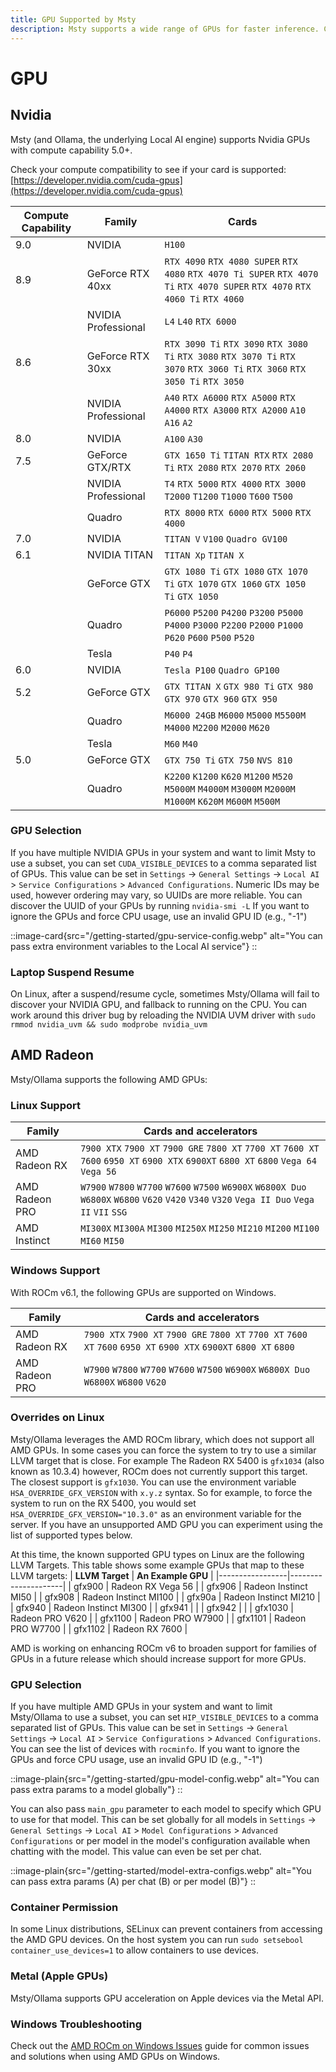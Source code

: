 ```yaml
---
title: GPU Supported by Msty
description: Msty supports a wide range of GPUs for faster inference. Check if your GPU is supported by Msty.
---
```


# GPU

## Nvidia

Msty (and Ollama, the underlying Local AI engine) supports Nvidia GPUs with compute capability 5.0+.

Check your compute compatibility to see if your card is supported:
[https://developer.nvidia.com/cuda-gpus](https://developer.nvidia.com/cuda-gpus)

| Compute Capability | Family              | Cards                                                                                                                         |
|--------------------|---------------------|-------------------------------------------------------------------------------------------------------------------------------|
| 9.0                | NVIDIA              | `H100`                                                                                                                        |
| 8.9                | GeForce RTX 40xx    | `RTX 4090` `RTX 4080 SUPER` `RTX 4080` `RTX 4070 Ti SUPER` `RTX 4070 Ti` `RTX 4070 SUPER` `RTX 4070` `RTX 4060 Ti` `RTX 4060` |
|                    | NVIDIA Professional | `L4` `L40` `RTX 6000`                                                                                                         |
| 8.6                | GeForce RTX 30xx    | `RTX 3090 Ti` `RTX 3090` `RTX 3080 Ti` `RTX 3080` `RTX 3070 Ti` `RTX 3070` `RTX 3060 Ti` `RTX 3060` `RTX 3050 Ti` `RTX 3050`  |
|                    | NVIDIA Professional | `A40` `RTX A6000` `RTX A5000` `RTX A4000` `RTX A3000` `RTX A2000` `A10` `A16` `A2`                                            |
| 8.0                | NVIDIA              | `A100` `A30`                                                                                                                  |
| 7.5                | GeForce GTX/RTX     | `GTX 1650 Ti` `TITAN RTX` `RTX 2080 Ti` `RTX 2080` `RTX 2070` `RTX 2060`                                                      |
|                    | NVIDIA Professional | `T4` `RTX 5000` `RTX 4000` `RTX 3000` `T2000` `T1200` `T1000` `T600` `T500`                                                   |
|                    | Quadro              | `RTX 8000` `RTX 6000` `RTX 5000` `RTX 4000`                                                                                   |
| 7.0                | NVIDIA              | `TITAN V` `V100` `Quadro GV100`                                                                                               |
| 6.1                | NVIDIA TITAN        | `TITAN Xp` `TITAN X`                                                                                                          |
|                    | GeForce GTX         | `GTX 1080 Ti` `GTX 1080` `GTX 1070 Ti` `GTX 1070` `GTX 1060` `GTX 1050 Ti` `GTX 1050`                                         |
|                    | Quadro              | `P6000` `P5200` `P4200` `P3200` `P5000` `P4000` `P3000` `P2200` `P2000` `P1000` `P620` `P600` `P500` `P520`                   |
|                    | Tesla               | `P40` `P4`                                                                                                                    |
| 6.0                | NVIDIA              | `Tesla P100` `Quadro GP100`                                                                                                   |
| 5.2                | GeForce GTX         | `GTX TITAN X` `GTX 980 Ti` `GTX 980` `GTX 970` `GTX 960` `GTX 950`                                                            |
|                    | Quadro              | `M6000 24GB` `M6000` `M5000` `M5500M` `M4000` `M2200` `M2000` `M620`                                                          |
|                    | Tesla               | `M60` `M40`                                                                                                                   |
| 5.0                | GeForce GTX         | `GTX 750 Ti` `GTX 750` `NVS 810`                                                                                              |
|                    | Quadro              | `K2200` `K1200` `K620` `M1200` `M520` `M5000M` `M4000M` `M3000M` `M2000M` `M1000M` `K620M` `M600M` `M500M`                    |

### GPU Selection

If you have multiple NVIDIA GPUs in your system and want to limit Msty to use a subset, you can set
`CUDA_VISIBLE_DEVICES` to a comma separated list of GPUs. This value can be set in `Settings` -> `General Settings` ->
`Local AI` > `Service Configurations` > `Advanced Configurations`. Numeric IDs may be used, however ordering may vary,
so UUIDs are more reliable. You can discover the UUID of your GPUs by running `nvidia-smi -L` If you want to ignore the
GPUs and force CPU usage, use an invalid GPU ID (e.g., "-1")

::image-card{src="/getting-started/gpu-service-config.webp" alt="You can pass extra environment variables to the Local AI service"}
::

### Laptop Suspend Resume

On Linux, after a suspend/resume cycle, sometimes Msty/Ollama will fail to discover
your NVIDIA GPU, and fallback to running on the CPU. You can work around this
driver bug by reloading the NVIDIA UVM driver with `sudo rmmod nvidia_uvm &&
sudo modprobe nvidia_uvm`

## AMD Radeon

Msty/Ollama supports the following AMD GPUs:

### Linux Support

| Family         | Cards and accelerators                                                                                                                         |
|----------------|------------------------------------------------------------------------------------------------------------------------------------------------|
| AMD Radeon RX  | `7900 XTX` `7900 XT` `7900 GRE` `7800 XT` `7700 XT` `7600 XT` `7600` `6950 XT` `6900 XTX` `6900XT` `6800 XT` `6800` `Vega 64` `Vega 56`        |
| AMD Radeon PRO | `W7900` `W7800` `W7700` `W7600` `W7500` `W6900X` `W6800X Duo` `W6800X` `W6800` `V620` `V420` `V340` `V320` `Vega II Duo` `Vega II` `VII` `SSG` |
| AMD Instinct   | `MI300X` `MI300A` `MI300` `MI250X` `MI250` `MI210` `MI200` `MI100` `MI60` `MI50`                                                               |

### Windows Support

With ROCm v6.1, the following GPUs are supported on Windows.

| Family         | Cards and accelerators                                                                                              |
|----------------|---------------------------------------------------------------------------------------------------------------------|
| AMD Radeon RX  | `7900 XTX` `7900 XT` `7900 GRE` `7800 XT` `7700 XT` `7600 XT` `7600` `6950 XT` `6900 XTX` `6900XT` `6800 XT` `6800` |
| AMD Radeon PRO | `W7900` `W7800` `W7700` `W7600` `W7500` `W6900X` `W6800X Duo` `W6800X` `W6800` `V620`                               |

### Overrides on Linux

Msty/Ollama leverages the AMD ROCm library, which does not support all AMD GPUs. In
some cases you can force the system to try to use a similar LLVM target that is
close. For example The Radeon RX 5400 is `gfx1034` (also known as 10.3.4)
however, ROCm does not currently support this target. The closest support is
`gfx1030`. You can use the environment variable `HSA_OVERRIDE_GFX_VERSION` with
`x.y.z` syntax. So for example, to force the system to run on the RX 5400, you
would set `HSA_OVERRIDE_GFX_VERSION="10.3.0"` as an environment variable for the
server. If you have an unsupported AMD GPU you can experiment using the list of
supported types below.

At this time, the known supported GPU types on Linux are the following LLVM Targets.
This table shows some example GPUs that map to these LLVM targets:
| **LLVM Target** | **An Example GPU** |
|-----------------|---------------------|
| gfx900 | Radeon RX Vega 56 |
| gfx906 | Radeon Instinct MI50 |
| gfx908 | Radeon Instinct MI100 |
| gfx90a | Radeon Instinct MI210 |
| gfx940 | Radeon Instinct MI300 |
| gfx941 | |
| gfx942 | |
| gfx1030 | Radeon PRO V620 |
| gfx1100 | Radeon PRO W7900 |
| gfx1101 | Radeon PRO W7700 |
| gfx1102 | Radeon RX 7600 |

AMD is working on enhancing ROCm v6 to broaden support for families of GPUs in a
future release which should increase support for more GPUs.

### GPU Selection

If you have multiple AMD GPUs in your system and want to limit Msty/Ollama to use a subset, you can set
`HIP_VISIBLE_DEVICES` to a comma separated list of GPUs. This value can be set in `Settings` ->
`General Settings` -> `Local AI` > `Service Configurations` > `Advanced Configurations`.
You can see the list of devices with `rocminfo`. If you want to ignore the GPUs
and force CPU usage, use an invalid GPU ID (e.g., "-1")

::image-plain{src="/getting-started/gpu-model-config.webp" alt="You can pass extra params to a model globally"}
::

You can also pass `main_gpu` parameter to each model to specify which GPU to use for that model. This can be set
globally for all models in `Settings` -> `General Settings` -> `Local AI` > `Model Configurations` >
`Advanced Configurations` or per model in the model's configuration available when chatting with the model. This value
can even be set per chat.

::image-plain{src="/getting-started/model-extra-configs.webp" alt="You can pass extra params (A) per chat (B) or per model (B)"}
::

### Container Permission

In some Linux distributions, SELinux can prevent containers from
accessing the AMD GPU devices. On the host system you can run
`sudo setsebool container_use_devices=1` to allow containers to use devices.

### Metal (Apple GPUs)

Msty/Ollama supports GPU acceleration on Apple devices via the Metal API.

### Windows Troubleshooting

Check out the [AMD ROCm on Windows Issues](/troubleshooting/amd-rocm-windows-issues) guide for common issues and solutions when using AMD GPUs on Windows.
